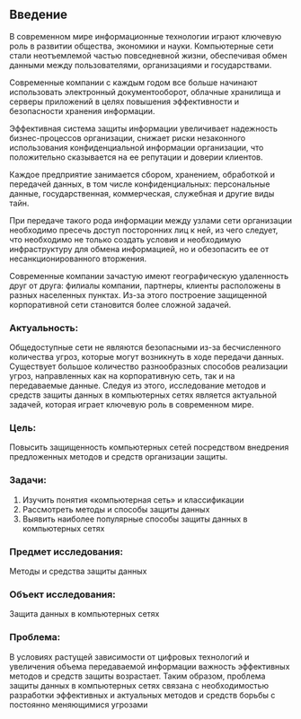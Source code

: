## Введение
В современном мире информационные технологии играют ключевую роль в развитии общества, экономики и науки. Компьютерные сети стали неотъемлемой частью повседневной жизни, обеспечивая обмен данными между пользователями, организациями и государствами. 

Современные компании с каждым годом все больше начинают использовать электронный документооборот, облачные хранилища и серверы приложений в целях повышения эффективности и безопасности хранения информации. 

Эффективная система защиты информации увеличивает надежность бизнес-процессов организации, снижает риски незаконного использования конфиденциальной информации организации, что положительно сказывается на ее репутации и доверии клиентов. 

Каждое предприятие занимается сбором, хранением, обработкой и передачей данных, в том числе конфиденциальных: персональные данные, государственная, коммерческая, служебная и другие виды тайн. 

При передаче такого рода информации между узлами сети организации необходимо пресечь доступ посторонних лиц к ней, из чего следует, что необходимо не только создать условия и необходимую инфраструктуру для обмена информацией, но и обезопасить ее от несанкционированного вторжения.

Современные компании зачастую имеют географическую удаленность друг от друга: филиалы компании, партнеры, клиенты расположены в разных населенных пунктах. Из-за этого построение защищенной корпоративной сети становится более сложной задачей.

### Актуальность:

Общедоступные сети не являются безопасными из-за бесчисленного количества угроз, которые могут возникнуть в ходе передачи данных. Существует большое количество разнообразных способов реализации угроз, направленных как на корпоративную сеть, так и на передаваемые данные. Следуя из этого, исследование методов и средств защиты данных в компьютерных сетях является актуальной задачей, которая играет ключевую роль в современном мире.

### Цель: 

Повысить защищенность компьютерных сетей посредством внедрения предложенных методов и средств организации защиты.

### Задачи:

1. Изучить понятия «компьютерная сеть» и классификации
2. Рассмотреть методы и способы защиты данных
3. Выявить наиболее популярные способы защиты данных в компьютерных сетях

### Предмет исследования:

Методы и средства защиты данных

### Объект исследования:

Защита данных в компьютерных сетях

### Проблема:

В условиях растущей зависимости от цифровых технологий и увеличения объема передаваемой информации важность эффективных методов и средств защиты возрастает. Таким образом, проблема защиты данных в компьютерных сетях связана с необходимостью разработки эффективных и актуальных методов и средств борьбы с постоянно меняющимися угрозами

